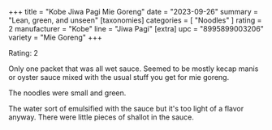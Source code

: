 +++
title = "Kobe Jiwa Pagi Mie Goreng"
date = "2023-09-26"
summary = "Lean, green, and unseen"
[taxonomies]
categories = [ "Noodles" ]
rating = 2
manufacturer = "Kobe"
line = "Jiwa Pagi"
[extra]
upc = "8995899003206"
variety = "Mie Goreng"
+++

Rating: 2

Only one packet that was all wet sauce.
Seemed to be mostly kecap manis or oyster sauce mixed with the usual stuff you get for mie goreng.

The noodles were small and green.

The water sort of emulsified with the sauce but it's too light of a flavor anyway.
There were little pieces of shallot in the sauce.
